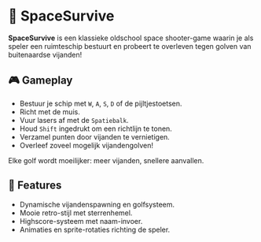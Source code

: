 # 🚀 SpaceSurvive

**SpaceSurvive** is een klassieke oldschool space shooter-game waarin je als speler een ruimteschip bestuurt en probeert te overleven tegen golven van buitenaardse vijanden!

## 🎮 Gameplay

- Bestuur je schip met `W`, `A`, `S`, `D` of de pijltjestoetsen.
- Richt met de muis.
- Vuur lasers af met de `Spatiebalk`.
- Houd `Shift` ingedrukt om een richtlijn te tonen.
- Verzamel punten door vijanden te vernietigen.
- Overleef zoveel mogelijk vijandengolven!

Elke golf wordt moeilijker: meer vijanden, snellere aanvallen.

## 🧠 Features

- Dynamische vijandenspawning en golfsysteem.
- Mooie retro-stijl met sterrenhemel.
- Highscore-systeem met naam-invoer.
- Animaties en sprite-rotaties richting de speler.